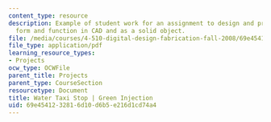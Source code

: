 ```yaml
---
content_type: resource
description: Example of student work for an assignment to design and prototype a building
  form and function in CAD and as a solid object.
file: /media/courses/4-510-digital-design-fabrication-fall-2008/69e4541232816d10d6b5e216d1cd74a4_assn4_example3.pdf
file_type: application/pdf
learning_resource_types:
- Projects
ocw_type: OCWFile
parent_title: Projects
parent_type: CourseSection
resourcetype: Document
title: Water Taxi Stop | Green Injection
uid: 69e45412-3281-6d10-d6b5-e216d1cd74a4
---
```

